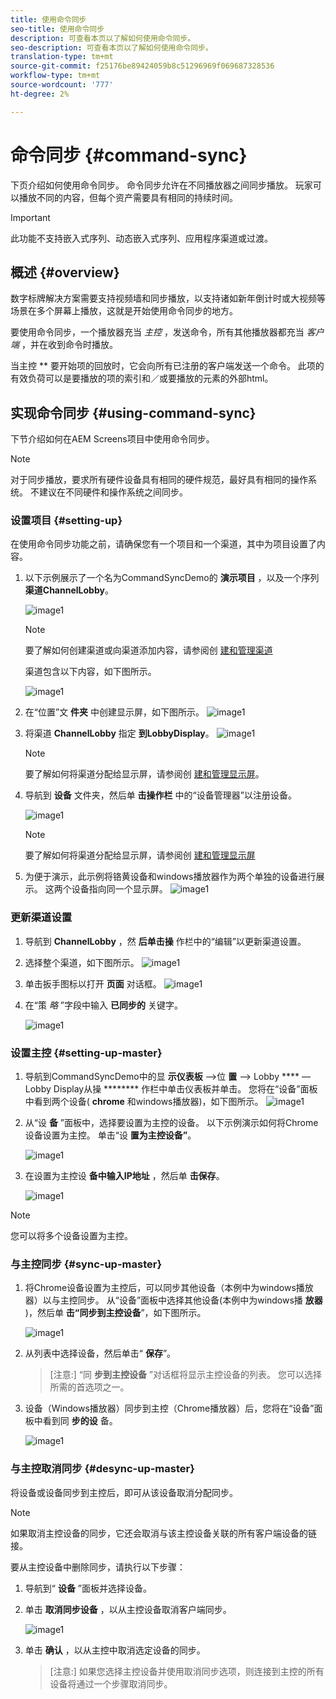 ```yaml
---
title: 使用命令同步
seo-title: 使用命令同步
description: 可查看本页以了解如何使用命令同步。
seo-description: 可查看本页以了解如何使用命令同步。
translation-type: tm+mt
source-git-commit: f25176be89424059b8c51296969f069687328536
workflow-type: tm+mt
source-wordcount: '777'
ht-degree: 2%

---
```



# 命令同步 {#command-sync}

下页介绍如何使用命令同步。 命令同步允许在不同播放器之间同步播放。 玩家可以播放不同的内容，但每个资产需要具有相同的持续时间。

>[!IMPORTANT]
>
>此功能不支持嵌入式序列、动态嵌入式序列、应用程序渠道或过渡。

## 概述 {#overview}

数字标牌解决方案需要支持视频墙和同步播放，以支持诸如新年倒计时或大视频等场景在多个屏幕上播放，这就是开始使用命令同步的地方。

要使用命令同步，一个播放器充当 *主控* ，发送命令，所有其他播放器都充当 *客户端* ，并在收到命令时播放。

当主控 ** 要开始项的回放时，它会向所有已注册的客户端发送一个命令。 此项的有效负荷可以是要播放的项的索引和／或要播放的元素的外部html。

## 实现命令同步 {#using-command-sync}

下节介绍如何在AEM Screens项目中使用命令同步。

>[!NOTE]
>
>对于同步播放，要求所有硬件设备具有相同的硬件规范，最好具有相同的操作系统。 不建议在不同硬件和操作系统之间同步。

### 设置项目 {#setting-up}

在使用命令同步功能之前，请确保您有一个项目和一个渠道，其中为项目设置了内容。

1. 以下示例展示了一个名为CommandSyncDemo的 **演示项目** ，以及一个序列 **渠道ChannelLobby**。

   ![image1](assets/command-sync/command-sync1-1.png)

   >[!NOTE]
   >
   >要了解如何创建渠道或向渠道添加内容，请参阅创 [建和管理渠道](/help/user-guide/managing-channels.md)

   渠道包含以下内容，如下图所示。

   ![image1](assets/command-sync/command-sync2-1.png)

1. 在“位置”文 **件夹** 中创建显示屏，如下图所示。
   ![image1](assets/command-sync/command-sync3-1.png)

1. 将渠道 **ChannelLobby** 指定 **到LobbyDisplay**。
   ![image1](assets/command-sync/command-sync4-1.png)

   >[!NOTE]
   >
   >要了解如何将渠道分配给显示屏，请参阅创 [建和管理显示屏](/help/user-guide/managing-displays.md)。

1. 导航到 **设备** 文件夹，然后单 **击操作栏** 中的“设备管理器”以注册设备。

   ![image1](assets/command-sync5.png)

   >[!NOTE]
   >
   >要了解如何将渠道分配给显示屏，请参阅创 [建和管理显示屏](/help/user-guide/managing-displays.md)

1. 为便于演示，此示例将铬黄设备和windows播放器作为两个单独的设备进行展示。 这两个设备指向同一个显示屏。
   ![image1](assets/command-sync6.png)

### 更新渠道设置

1. 导航到 **ChannelLobby** ，然 **后单击操** 作栏中的“编辑”以更新渠道设置。

1. 选择整个渠道，如下图所示。
   ![image1](assets/command-sync/command-sync7-1.png)

1. 单击扳手图标以打开 **页面** 对话框。
   ![image1](assets/command-sync/command-sync8-1.png)

1. 在“策 *略* ”字段中输入 **已同步的** 关键字。

   ![image1](assets/command-sync/command-sync9-1.png)


### 设置主控 {#setting-up-master}

1. 导航到CommandSyncDemo中的显 **示仪表板** —>位 **置** —> Lobby **** — Lobby Display从操 ******** 作栏中单击仪表板并单击。
您将在“设备”面板中看到两个设备( **chrome** 和windows播放器)，如下图所示。
   ![image1](assets/command-sync/command-sync10-1.png)

1. 从“设 **备** ”面板中，选择要设置为主控的设备。 以下示例演示如何将Chrome设备设置为主控。 单击“设 **置为主控设备”**。

   ![image1](assets/command-sync/command-sync11-1.png)

1. 在设置为主控设 **备中输入IP地址** ，然后单 **击保存**。

   ![image1](assets/command-sync/command-sync12-1.png)

>[!NOTE]
>
>您可以将多个设备设置为主控。

### 与主控同步 {#sync-up-master}

1. 将Chrome设备设置为主控后，可以同步其他设备（本例中为windows播放器）以与主控同步。
从“设备”面板中选择其他设备(本例中为windows播 **放器** )，然后单 **击“同步到主控设备**”，如下图所示。

   ![image1](assets/command-sync/command-sync13-1.png)

1. 从列表中选择设备，然后单击“ **保存**”。

   >[注意:]
   > “同 **步到主控设备** ”对话框将显示主控设备的列表。 您可以选择所需的首选项之一。

1. 设备（Windows播放器）同步到主控（Chrome播放器）后，您将在“设备”面板中看到同 **步的设** 备。

   ![image1](assets/command-sync/command-sync14-1.png)

### 与主控取消同步 {#desync-up-master}

将设备或设备同步到主控后，即可从该设备取消分配同步。

>[!NOTE]
>
>如果取消主控设备的同步，它还会取消与该主控设备关联的所有客户端设备的链接。

要从主控设备中删除同步，请执行以下步骤：

1. 导航到“ **设备** ”面板并选择设备。

1. 单击 **取消同步设备** ，以从主控设备取消客户端同步。

   ![image1](assets/command-sync/command-sync15-1.png)

1. 单击 **确认** ，以从主控中取消选定设备的同步。

   >[注意:]
   > 如果您选择主控设备并使用取消同步选项，则连接到主控的所有设备将通过一个步骤取消同步。
